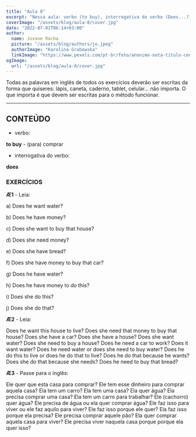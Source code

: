 ```yaml
---
title: "Aula 8"
excerpt: "Nessa aula: verbo (to buy), interrogativa do verbo (Does...?)"
coverImage: "/assets/blog/aula-8/cover.jpg"
date: "2022-07-01T06:14+03:00"
author:
  name: Jovane Rocha
  picture: "/assets/blog/authors/jo.jpeg"
  authorImage: "Karolina Grabowska"
  linkImage: "https://www.pexels.com/pt-br/foto/anonimo-nota-titulo-cedula-4386421/"
ogImage:
  url: "/assets/blog/aula-8/cover.jpg"
---
```


Todas as palavras em inglês de todos os exercícios deverão ser escritas da forma que quiseres:
lápis, caneta, caderno, tablet, celular... não importa. O que importa é
que devem ser escritas para o método funcionar.

---

## CONTEÚDO

- verbo:

**to buy** - (para) comprar

- interrogativa do verbo:

**does**

### EXERCÍCIOS

**Æ1** - Leia:

a) Does he want water?

b) Does he have money?

c) Does she want to buy that house?

d) Does she need money?

e) Does she have bread?

f) Does she have money to buy that car?

g) Does he have water?

h) Does he have money to do this?

i) Does she do this?

j) Does she do that?

**Æ2** - Leia:

Does he want this house to live? Does she need that money to buy that house?
Does she have a car? Does she have a house? Does she want water? Does she need to buy a house?
Does he need a car to work? Does it want water? Does he need water or does she need to buy water?
Does he do this to live or does he do that to live? Does he do that
because he wants? Does she do that because she needs? Does he need
to buy that bread?

**Æ3** - Passe para o inglês:

Ele quer que esta casa para comprar? Ele tem esse dinheiro para comprar aquela casa?
Ela tem um carro? Ela tem uma casa? Ela quer água? Ela precisa comprar uma casa?
Ela tem um carro para trabalhar? Ele (cachorro) quer água? Ele precisa de água ou ela quer comprar água?
Ele faz isso para viver ou ele faz aquilo para viver? Ele faz isso
porque ele quer? Ela faz isso porque ela precisa? Ele precisa
comprar aquele pão? Ela quer comprar aquela casa para viver? Ele
precisa viver naquela casa porque porque ela quer isso?
